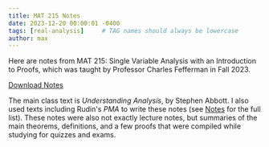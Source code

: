 ```yaml
---
title: MAT 215 Notes
date: 2023-12-20 00:00:01 -0400
tags: [real-analysis]     # TAG names should always be lowercase
author: max
---
```

Here are notes from MAT 215: Single Variable Analysis with an Introduction to Proofs, which was taught by Professor Charles Fefferman in Fall 2023. 

[Download Notes](/downloads/MAT%20215%20Notes.pdf)

The main class text is *Understanding Analysis*, by Stephen Abbott. I also used texts including Rudin's *PMA* to write these notes (see [Notes](/notes/) for the full list). These notes were also not exactly lecture notes, but summaries of the main theorems, definitions, and a few proofs that were compiled while studying for quizzes and exams.